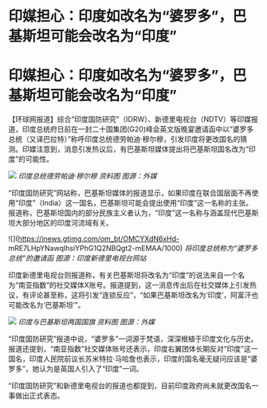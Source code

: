 # 印媒担心：印度如改名为“婆罗多”，巴基斯坦可能会改名为“印度”

# 印媒担心：印度如改名为“婆罗多”，巴基斯坦可能会改名为“印度”

【环球网报道】综合“印度国防研究”（IDRW）、新德里电视台（NDTV）等印媒报道，印度总统府日前在一封二十国集团(G20)峰会英文版晚宴邀请函中以“婆罗多总统（又译巴拉特）”称呼印度总统德劳帕迪·穆尔穆，引发印度将更改国名的猜测。印媒注意到，消息引发热议后，有巴基斯坦媒体提出将巴基斯坦国名改为“印度”的可能性。

![](https://inews.gtimg.com/om_bt/ODroxE32Y97aR_HpLUoV9GXTpx33pCweT9gu1ZbGnVJJ8AA/1000)
_印度总统德劳帕迪·穆尔穆 资料图 图源：外媒_

“印度国防研究”网站称，巴基斯坦媒体的报道显示，如果印度在联合国层面不再使用“印度”（India）这一国名，巴基斯坦可能会提出使用“印度”这一名称的主张。报道称，巴基斯坦国内的部分民族主义者认为，“印度”这一名称与涵盖现代巴基斯坦大部分地区的印度河流域有关。

![](https://inews.gtimg.com/om_bt/OMCYXdN6xHd-
mRE7LHpYNawqIhsiYPhG1Q2NBQgt2-mEMAA/1000) _将印度总统称为“婆罗多总统”的邀请函 图源：印度新德里电视台网站_

印度新德里电视台则报道称，有关巴基斯坦将改名为“印度”的说法来自一个名为“南亚指数”的社交媒体X账号。报道提到，这一消息传出后在社交媒体上引发热议，有评论甚至称，这将引发“连锁反应”，“如果巴基斯坦改名为‘印度’，阿富汗也可能改名为‘巴基斯坦’”。

![](https://inews.gtimg.com/om_bt/OTPAPC8MUcmkvGjcTsvG_Rthtkxs34CXJmrztg9kIkzpgAA/1000)
_印度与巴基斯坦两国国旗 资料图 图源：外媒_

“印度国防研究”报道中说，“婆罗多”一词源于梵语，深深根植于印度文化与历史。报道还提到，“南亚指数”社交媒体账号还表示，印度右翼团体长期反对“印度”这一国名，印度人民院前议长苏米特拉·马哈詹也表示，印度的国名毫无疑问应该是“婆罗多”，她认为是英国人引入了“印度”一词。

“印度国防研究”和新德里电视台的报道也都提到，目前印度政府尚未就更改国名一事做出正式表态。

